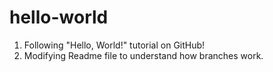 # hello-world

1. Following "Hello, World!" tutorial on GitHub!
2. Modifying Readme file to understand how branches work.
